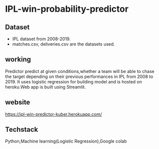 # IPL-win-probability-predictor

## Dataset
<ul>
  <li>IPL dataset from 2008-2019.</li>
  <li>matches.csv, deliveries.csv are the datasets used.</li>
</ul>  

## working
Predictor predict at given conditions,whether a team will be able to chase the target depending on their previous performances in IPL from 2008 to 2019.
It uses logistic regression for building model and is hosted on heroku.Web app is built using Streamlit.

## website
https://ipl-win-predictor-kuber.herokuapp.com/

## Techstack
Python,Machine learning(Logistic Regression),Google colab
    
    

